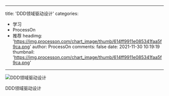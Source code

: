 
---
title: 'DDD领域驱动设计'
categories: 
 - 学习
 - ProcessOn
 - 推荐
headimg: 'https://img.processon.com/chart_image/thumb/614ff9911e085341faa5f9ca.png'
author: ProcessOn
comments: false
date: 2021-11-30 10:19:19
thumbnail: 'https://img.processon.com/chart_image/thumb/614ff9911e085341faa5f9ca.png'
---

<div>   
<img class="thumb" alt="DDD领域驱动设计" src="https://img.processon.com/chart_image/thumb/614ff9911e085341faa5f9ca.png" referrerpolicy="no-referrer">
<p>DDD领域驱动设计</p>  
</div>
            